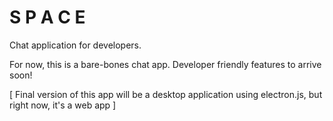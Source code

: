 # S P A C E
Chat application for developers.

For now, this is a bare-bones chat app. Developer friendly features to arrive soon!

[ Final version of this app will be a desktop application using electron.js, but right now, it's a web app ]
